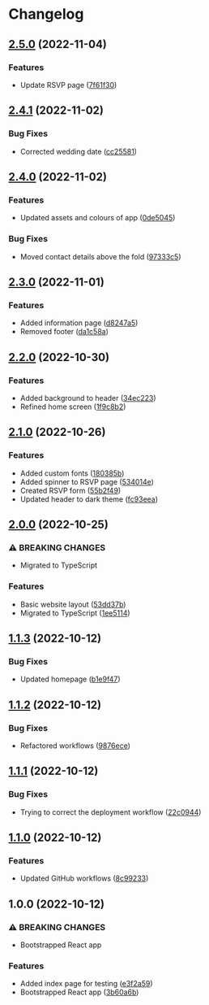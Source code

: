 # Changelog

## [2.5.0](https://github.com/jens1101/jens-and-simone/compare/v2.4.1...v2.5.0) (2022-11-04)


### Features

* Update RSVP page ([7f61f30](https://github.com/jens1101/jens-and-simone/commit/7f61f30ecb652206b03412801a4d785505af3687))

## [2.4.1](https://github.com/jens1101/jens-and-simone/compare/v2.4.0...v2.4.1) (2022-11-02)


### Bug Fixes

* Corrected wedding date ([cc25581](https://github.com/jens1101/jens-and-simone/commit/cc2558174a7f034563615912558d0d99ea5861f5))

## [2.4.0](https://github.com/jens1101/jens-and-simone/compare/v2.3.0...v2.4.0) (2022-11-02)


### Features

* Updated assets and colours of app ([0de5045](https://github.com/jens1101/jens-and-simone/commit/0de50459c8c9227f3748feaa5cac847c6967cb50))


### Bug Fixes

* Moved contact details above the fold ([97333c5](https://github.com/jens1101/jens-and-simone/commit/97333c55d506a83cbf09c1c744c7f8d012f55db3))

## [2.3.0](https://github.com/jens1101/jens-and-simone/compare/v2.2.0...v2.3.0) (2022-11-01)


### Features

* Added information page ([d8247a5](https://github.com/jens1101/jens-and-simone/commit/d8247a57a23acf51fe7fef6047cbb9dbdc311db6))
* Removed footer ([da1c58a](https://github.com/jens1101/jens-and-simone/commit/da1c58a81db1e33a9358d29e250a72c4fa32aa4e))

## [2.2.0](https://github.com/jens1101/jens-and-simone/compare/v2.1.0...v2.2.0) (2022-10-30)


### Features

* Added background to header ([34ec223](https://github.com/jens1101/jens-and-simone/commit/34ec223bf2a4827e9158df865a2594944892c668))
* Refined home screen ([1f9c8b2](https://github.com/jens1101/jens-and-simone/commit/1f9c8b2951b5843f8b0591196161d625de0cfe4e))

## [2.1.0](https://github.com/jens1101/jens-and-simone/compare/v2.0.0...v2.1.0) (2022-10-26)


### Features

* Added custom fonts ([180385b](https://github.com/jens1101/jens-and-simone/commit/180385b618f617e03be2973940066d7962cf7849))
* Added spinner to RSVP page ([534014e](https://github.com/jens1101/jens-and-simone/commit/534014ecf5248f0eb708940eb259094b1b6187e3))
* Created RSVP form ([55b2f49](https://github.com/jens1101/jens-and-simone/commit/55b2f4947ca36f33efc001ff6a0c460d1c8a3e30))
* Updated header to dark theme ([fc93eea](https://github.com/jens1101/jens-and-simone/commit/fc93eea06855ac13d4b57f43298416381217a299))

## [2.0.0](https://github.com/jens1101/jens-and-simone/compare/v1.1.3...v2.0.0) (2022-10-25)


### ⚠ BREAKING CHANGES

* Migrated to TypeScript

### Features

* Basic website layout ([53dd37b](https://github.com/jens1101/jens-and-simone/commit/53dd37b2e98b8a2c1b5371b523906e1f3b9a2264))
* Migrated to TypeScript ([1ee5114](https://github.com/jens1101/jens-and-simone/commit/1ee5114b7df2f39677c9b730681c2dc7649bab8e))

## [1.1.3](https://github.com/jens1101/jens-and-simone/compare/v1.1.2...v1.1.3) (2022-10-12)


### Bug Fixes

* Updated homepage ([b1e9f47](https://github.com/jens1101/jens-and-simone/commit/b1e9f4724f86cc1bdaf3009979e7f3293605a4ee))

## [1.1.2](https://github.com/jens1101/jens-and-simone/compare/v1.1.1...v1.1.2) (2022-10-12)


### Bug Fixes

* Refactored workflows ([9876ece](https://github.com/jens1101/jens-and-simone/commit/9876ece80b83ff5bbb815ff9d15873346a579339))

## [1.1.1](https://github.com/jens1101/jens-and-simone/compare/v1.1.0...v1.1.1) (2022-10-12)


### Bug Fixes

* Trying to correct the deployment workflow ([22c0944](https://github.com/jens1101/jens-and-simone/commit/22c0944d40b7a067999e6c7e0773e867348bae2e))

## [1.1.0](https://github.com/jens1101/jens-and-simone/compare/v1.0.0...v1.1.0) (2022-10-12)


### Features

* Updated GitHub workflows ([8c99233](https://github.com/jens1101/jens-and-simone/commit/8c9923312f083bbda3c700209787605f8179ae3d))

## 1.0.0 (2022-10-12)


### ⚠ BREAKING CHANGES

* Bootstrapped React app

### Features

* Added index page for testing ([e3f2a59](https://github.com/jens1101/jens-and-simone/commit/e3f2a5961baa588566f7daff7e0ee8441d7bf8d4))
* Bootstrapped React app ([3b60a6b](https://github.com/jens1101/jens-and-simone/commit/3b60a6b24b30b36ef70b368d339d8eab33b80a1c))
